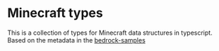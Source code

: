 # Minecraft types

This is a collection of types for Minecraft data structures in typescript. Based on the metadata in the [bedrock-samples](https://github.com/Mojang/bedrock-samples/tree/main)